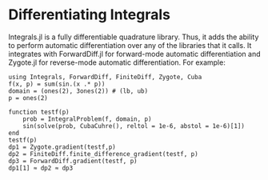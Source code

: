 # Differentiating Integrals

Integrals.jl is a fully differentiable quadrature library. Thus, it adds the
ability to perform automatic differentiation over any of the libraries that it
calls. It integrates with ForwardDiff.jl for forward-mode automatic differentiation
and Zygote.jl for reverse-mode automatic differentiation. For example:

```@example AD
using Integrals, ForwardDiff, FiniteDiff, Zygote, Cuba
f(x, p) = sum(sin.(x .* p))
domain = (ones(2), 3ones(2)) # (lb, ub)
p = ones(2)

function testf(p)
    prob = IntegralProblem(f, domain, p)
    sin(solve(prob, CubaCuhre(), reltol = 1e-6, abstol = 1e-6)[1])
end
testf(p)
dp1 = Zygote.gradient(testf,p)
dp2 = FiniteDiff.finite_difference_gradient(testf, p)
dp3 = ForwardDiff.gradient(testf, p)
dp1[1] ≈ dp2 ≈ dp3
```
